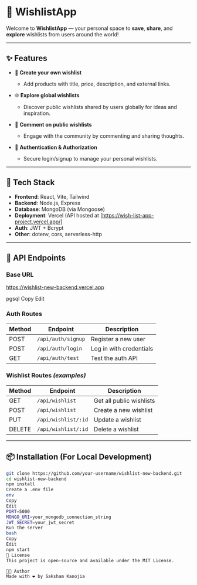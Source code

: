 # 🎁 WishlistApp

Welcome to **WishlistApp** — your personal space to **save**, **share**, and **explore** wishlists from users around the world!

---

## ✨ Features

- 📝 **Create your own wishlist**
  - Add products with title, price, description, and external links.
  
- 🌐 **Explore global wishlists**
  - Discover public wishlists shared by users globally for ideas and inspiration.

- 💬 **Comment on public wishlists**
  - Engage with the community by commenting and sharing thoughts.

- 🔐 **Authentication & Authorization**
  - Secure login/signup to manage your personal wishlists.

---

## 🚀 Tech Stack

- **Frontend**: React, Vite, Tailwind
- **Backend**: Node.js, Express
- **Database**: MongoDB (via Mongoose)
- **Deployment**: Vercel (API hosted at [https://wish-list-app-project.vercel.app/]
- **Auth**: JWT + Bcrypt
- **Other**: dotenv, cors, serverless-http

---

## 🔧 API Endpoints

### Base URL

https://wishlist-new-backend.vercel.app

pgsql
Copy
Edit

### Auth Routes

| Method | Endpoint             | Description            |
|--------|----------------------|------------------------|
| POST   | `/api/auth/signup`   | Register a new user    |
| POST   | `/api/auth/login`    | Log in with credentials|
| GET    | `/api/auth/test`     | Test the auth API      |

### Wishlist Routes *(examples)*

| Method | Endpoint                  | Description                  |
|--------|---------------------------|------------------------------|
| GET    | `/api/wishlist`           | Get all public wishlists     |
| POST   | `/api/wishlist`           | Create a new wishlist        |
| PUT    | `/api/wishlist/:id`       | Update a wishlist            |
| DELETE | `/api/wishlist/:id`       | Delete a wishlist            |

---

## 📦 Installation (For Local Development)

```bash
git clone https://github.com/your-username/wishlist-new-backend.git
cd wishlist-new-backend
npm install
Create a .env file
env
Copy
Edit
PORT=5000
MONGO_URI=your_mongodb_connection_string
JWT_SECRET=your_jwt_secret
Run the server
bash
Copy
Edit
npm start
📄 License
This project is open-source and available under the MIT License.

👨‍💻 Author
Made with ❤️ by Saksham Kanojia
